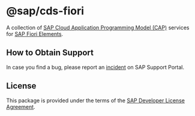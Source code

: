 # @sap/cds-fiori

A collection of [SAP Cloud Application Programming Model (CAP)](https://cap.cloud.sap) services for [SAP Fiori Elements](https://cap.cloud.sap/docs/advanced/fiori).

## How to Obtain Support

In case you find a bug, please report an [incident](https://cap.cloud.sap/docs/resources/#reporting-incidents) on SAP Support Portal.

## License

This package is provided under the terms of the [SAP Developer License Agreement](https://tools.hana.ondemand.com/developer-license-3.1.txt).
